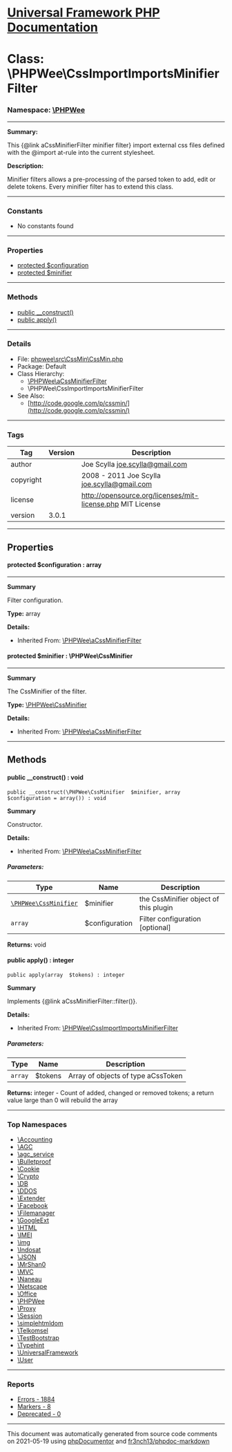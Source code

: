 # [Universal Framework PHP Documentation](../home.md)

# Class: \PHPWee\CssImportImportsMinifierFilter
### Namespace: [\PHPWee](../namespaces/PHPWee.md)
---
**Summary:**

This {@link aCssMinifierFilter minifier filter} import external css files defined with the @import at-rule into the
current stylesheet.

**Description:**

Minifier filters allows a pre-processing of the parsed token to add, edit or delete tokens. Every minifier filter
has to extend this class.

---
### Constants
* No constants found
---
### Properties
* [protected $configuration](../classes/PHPWee.aCssMinifierFilter.md#property_configuration)
* [protected $minifier](../classes/PHPWee.aCssMinifierFilter.md#property_minifier)
---
### Methods
* [public __construct()](../classes/PHPWee.aCssMinifierFilter.md#method___construct)
* [public apply()](../classes/PHPWee.CssImportImportsMinifierFilter.md#method_apply)
---
### Details
* File: [phpwee\src\CssMin\CssMin.php](../files/phpwee.src.CssMin.CssMin.md)
* Package: Default
* Class Hierarchy: 
  * [\PHPWee\aCssMinifierFilter](../classes/PHPWee.aCssMinifierFilter.md)
  * \PHPWee\CssImportImportsMinifierFilter
* See Also:
  * [http://code.google.com/p/cssmin/](http://code.google.com/p/cssmin/)
---
### Tags
| Tag | Version | Description |
| --- | ------- | ----------- |
| author |  | Joe Scylla <joe.scylla@gmail.com> |
| copyright |  | 2008 - 2011 Joe Scylla <joe.scylla@gmail.com> |
| license |  | http://opensource.org/licenses/mit-license.php MIT License |
| version | 3.0.1 |  |
---
## Properties
<a name="property_configuration"></a>
#### protected $configuration : array
---
**Summary**

Filter configuration.

**Type:** array

**Details:**
* Inherited From: [\PHPWee\aCssMinifierFilter](../classes/PHPWee.aCssMinifierFilter.md)


<a name="property_minifier"></a>
#### protected $minifier : \PHPWee\CssMinifier
---
**Summary**

The CssMinifier of the filter.

**Type:** <a href="../classes/PHPWee.CssMinifier.html">\PHPWee\CssMinifier</a>

**Details:**
* Inherited From: [\PHPWee\aCssMinifierFilter](../classes/PHPWee.aCssMinifierFilter.md)



---
## Methods
<a name="method___construct" class="anchor"></a>
#### public __construct() : void

```
public __construct(\PHPWee\CssMinifier  $minifier, array  $configuration = array()) : void
```

**Summary**

Constructor.

**Details:**
* Inherited From: [\PHPWee\aCssMinifierFilter](../classes/PHPWee.aCssMinifierFilter.md)
##### Parameters:
| Type | Name | Description |
| ---- | ---- | ----------- |
| <code><a href="../classes/PHPWee.CssMinifier.html">\PHPWee\CssMinifier</a></code> | $minifier  | the CssMinifier object of this plugin |
| <code>array</code> | $configuration  | Filter configuration [optional] |

**Returns:** void


<a name="method_apply" class="anchor"></a>
#### public apply() : integer

```
public apply(array  $tokens) : integer
```

**Summary**

Implements {@link aCssMinifierFilter::filter()}.

**Details:**
* Inherited From: [\PHPWee\CssImportImportsMinifierFilter](../classes/PHPWee.CssImportImportsMinifierFilter.md)
##### Parameters:
| Type | Name | Description |
| ---- | ---- | ----------- |
| <code>array</code> | $tokens  | Array of objects of type aCssToken |

**Returns:** integer - Count of added, changed or removed tokens; a return value large than 0 will rebuild the array



---

### Top Namespaces

* [\Accounting](../namespaces/Accounting.md)
* [\AGC](../namespaces/AGC.md)
* [\agc_service](../namespaces/agc_service.md)
* [\Bulletproof](../namespaces/Bulletproof.md)
* [\Cookie](../namespaces/Cookie.md)
* [\Crypto](../namespaces/Crypto.md)
* [\DB](../namespaces/DB.md)
* [\DDOS](../namespaces/DDOS.md)
* [\Extender](../namespaces/Extender.md)
* [\Facebook](../namespaces/Facebook.md)
* [\Filemanager](../namespaces/Filemanager.md)
* [\GoogleExt](../namespaces/GoogleExt.md)
* [\HTML](../namespaces/HTML.md)
* [\IMEI](../namespaces/IMEI.md)
* [\img](../namespaces/img.md)
* [\Indosat](../namespaces/Indosat.md)
* [\JSON](../namespaces/JSON.md)
* [\MrShan0](../namespaces/MrShan0.md)
* [\MVC](../namespaces/MVC.md)
* [\Naneau](../namespaces/Naneau.md)
* [\Netscape](../namespaces/Netscape.md)
* [\Office](../namespaces/Office.md)
* [\PHPWee](../namespaces/PHPWee.md)
* [\Proxy](../namespaces/Proxy.md)
* [\Session](../namespaces/Session.md)
* [\simplehtmldom](../namespaces/simplehtmldom.md)
* [\Telkomsel](../namespaces/Telkomsel.md)
* [\TestBootstrap](../namespaces/TestBootstrap.md)
* [\Typehint](../namespaces/Typehint.md)
* [\UniversalFramework](../namespaces/UniversalFramework.md)
* [\User](../namespaces/User.md)

---

### Reports
* [Errors - 1884](../reports/errors.md)
* [Markers - 8](../reports/markers.md)
* [Deprecated - 0](../reports/deprecated.md)

---

This document was automatically generated from source code comments on 2021-05-19 using [phpDocumentor](http://www.phpdoc.org/) and [fr3nch13/phpdoc-markdown](https://github.com/fr3nch13/phpdoc-markdown)
